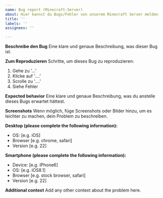 ```yaml
---
name: Bug report (Minecraft-Server)
about: Hier kannst du Bugs/Fehler von unserem Minecraft Server melden
title: ''
labels: ''
assignees: ''

---
```


**Beschreibe den Bug**
Eine klare und genaue Beschreibung, was dieser Bug ist.

**Zum Reproduzieren**
Schritte, um dieses Bug zu reproduzieren:
1. Gehe zu '...'
2. Klicke auf '....'
3. Scrolle zu '....'
4. Siehe Fehler

**Expected behavior**
Eine klare und genaue Beschreibung, was du anstelle dieses Bugs erwartet hättest.

**Screenshots**
Wenn möglich, füge Screenshots oder Bilder hinzu, um es leichter zu machen, dein Problem zu beschreiben.

**Desktop (please complete the following information):**
 - OS: [e.g. iOS]
 - Browser [e.g. chrome, safari]
 - Version [e.g. 22]

**Smartphone (please complete the following information):**
 - Device: [e.g. iPhone6]
 - OS: [e.g. iOS8.1]
 - Browser [e.g. stock browser, safari]
 - Version [e.g. 22]

**Additional context**
Add any other context about the problem here.
